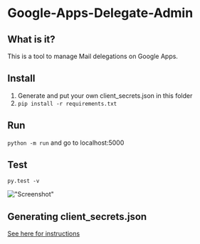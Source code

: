 # Google-Apps-Delegate-Admin

## What is it?

This is a tool to manage Mail delegations on Google Apps.

## Install

1. Generate and put your own client_secrets.json in this folder
2. ```pip install -r requirements.txt```

## Run
```python -m run``` and go to localhost:5000

## Test
```py.test -v```

!["Screenshot"](http://i.imgur.com/9QlLvn0.png)


## Generating client_secrets.json

[See here for instructions](https://developers.google.com/api-client-library/python/guide/aaa_oauth#acquiring--client-ids-and-secrets)
